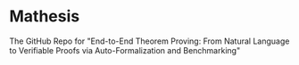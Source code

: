 # Mathesis
The GitHub Repo for "End-to-End Theorem Proving: From Natural Language to Verifiable Proofs via Auto-Formalization and Benchmarking"
